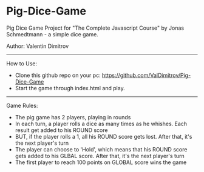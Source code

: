 # Pig-Dice-Game
Pig Dice Game Project for "The Complete Javascript Course" by Jonas Schmedtmann - a simple dice game.

Author: Valentin Dimitrov

---

How to Use:

- Clone this github repo on your pc: https://github.com/ValDimitrov/Pig-Dice-Game
- Start the game through index.html and play.

--- 

Game Rules:

- The pig game has 2 players, playing in rounds
- In each turn, a player rolls a dice as many times as he whishes. Each result get added to his ROUND score
- BUT, if the player rolls a 1, all his ROUND score gets lost. After that, it's the next player's turn
- The player can choose to 'Hold', which means that his ROUND score gets added to his GLBAL score. After that, it's the next player's turn
- The first player to reach 100 points on GLOBAL score wins the game
